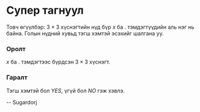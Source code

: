 Супер тагнуул
=============
Товч ѳгүүлбэр: $3 \times 3$ хүснэгтийн нүд бүр $x$ ба $.$ тэмдэгтүүдийн аль нэг
нь байна. Голын нүдний хувьд тэгш хэмтэй эсэхийг шалгана уу.


### Оролт
$x$  ба $.$ тэмдэгтээс бүрдсэн $3 \times 3$ хүснэгт.


### Гаралт
Тэгш хэмтэй бол $YES$, үгүй бол $NO$ гэж хэвлэ.

-- Sugardorj
